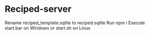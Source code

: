 # Reciped-server

Rename reciped_template.sqlite to reciped.sqlite
Run npm i
Execute start.bar on Windows or start.sh on Linux

